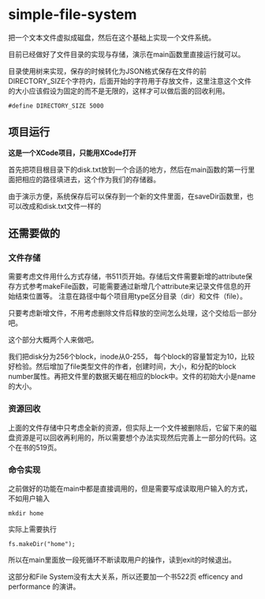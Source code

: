 # simple-file-system

把一个文本文件虚拟成磁盘，然后在这个基础上实现一个文件系统。

目前已经做好了文件目录的实现与存储，演示在main函数里直接运行就可以。

目录使用树来实现，保存的时候转化为JSON格式保存在文件的前DIRECTORY_SIZE个字符内，后面开始的字符用于存放文件，这里注意这个文件的大小应该假设为固定的而不是无限的，这样才可以做后面的回收利用。
```
#define DIRECTORY_SIZE 5000
```

## 项目运行

**这是一个XCode项目，只能用XCode打开**

首先把项目根目录下的disk.txt放到一个合适的地方，然后在main函数的第一行里面把相应的路径填进去，这个作为我们的存储器。

由于演示方便，系统保存后可以保存到一个新的文件里面，在saveDir函数里，也可以改成和disk.txt文件一样的

## 还需要做的

### 文件存储

需要考虑文件用什么方式存储，书511页开始。存储后文件需要新增的attribute保存方式参考makeFile函数，可能需要通过新增几个attribute来记录文件信息的开始结束位置等。 注意在路径中每个项目用type区分目录（dir）和文件（file）。

只要考虑新增文件，不用考虑删除文件后释放的空间怎么处理，这个交给后一部分吧。

这个部分大概两个人来做吧。

我们把disk分为256个block，inode从0-255， 每个block的容量暂定为10，比较好检验。然后增加了file类型文件的作者，创建时间，大小，和分配的block number属性。再把文件里的数据天蝎在相应的block中。文件的初始大小是name的大小。

### 资源回收

上面的文件存储中只考虑全新的资源，但实际上一个文件被删除后，它留下来的磁盘资源是可以回收再利用的，所以需要想个办法实现然后完善上一部分的代码。这个在书的519页。

### 命令实现

之前做好的功能在main中都是直接调用的，但是需要写成读取用户输入的方式，不如用户输入
```
mkdir home
```
实际上需要执行
```
fs.makeDir("home");
```
所以在main里面放一段死循环不断读取用户的操作，读到exit的时候退出。

这部分和File System没有太大关系，所以还要加一个书522页 efficency and performance 的演讲。

